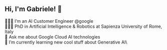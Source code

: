 ## Hi, I'm Gabriele! 👋

👩🏻‍💻 I’m an AI Customer Engineer @google\
👩🏻‍🎓 PhD in Artificial Intelligence & Robotics at Sapienza University of Rome, Italy\
💬 Ask me about Google Cloud AI technologies\
🌱 I’m currently learning new cool stuff about Generative AI\

<!--
**gabrielerandelli/gabrielerandelli** is a ✨ _special_ ✨ repository because its `README.md` (this file) appears on your GitHub profile.

Here are some ideas to get you started:

- 
- 🌱 I’m currently learning ...
- 👯 I’m looking to collaborate on ...
- 🤔 I’m looking for help with ...
- 💬 Ask me about ...
- 📫 How to reach me: ...
- 😄 Pronouns: ...
- ⚡ Fun fact: ...
-->
